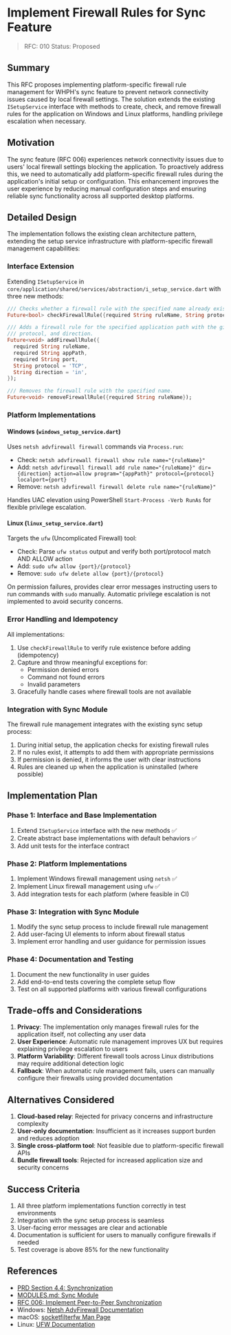 # Implement Firewall Rules for Sync Feature

> RFC: 010
> Status: Proposed

## Summary

This RFC proposes implementing platform-specific firewall rule management for WHPH's sync feature to prevent network connectivity issues caused by local firewall settings. The solution extends the existing `ISetupService` interface with methods to create, check, and remove firewall rules for the application on Windows and Linux platforms, handling privilege escalation when necessary.

## Motivation

The sync feature (RFC 006) experiences network connectivity issues due to users' local firewall settings blocking the application. To proactively address this, we need to automatically add platform-specific firewall rules during the application's initial setup or configuration. This enhancement improves the user experience by reducing manual configuration steps and ensuring reliable sync functionality across all supported desktop platforms.

## Detailed Design

The implementation follows the existing clean architecture pattern, extending the setup service infrastructure with platform-specific firewall management capabilities:

### Interface Extension

Extending `ISetupService` in `core/application/shared/services/abstraction/i_setup_service.dart` with three new methods:

```dart
/// Checks whether a firewall rule with the specified name already exists.
Future<bool> checkFirewallRule({required String ruleName, String protocol = 'TCP'});

/// Adds a firewall rule for the specified application path with the given port, 
/// protocol, and direction.
Future<void> addFirewallRule({
  required String ruleName,
  required String appPath,
  required String port,
  String protocol = 'TCP',
  String direction = 'in',
});

/// Removes the firewall rule with the specified name.
Future<void> removeFirewallRule({required String ruleName});
```

### Platform Implementations

#### Windows (`windows_setup_service.dart`)

Uses `netsh advfirewall firewall` commands via `Process.run`:
- Check: `netsh advfirewall firewall show rule name="{ruleName}"`
- Add: `netsh advfirewall firewall add rule name="{ruleName}" dir={direction} action=allow program="{appPath}" protocol={protocol} localport={port}`
- Remove: `netsh advfirewall firewall delete rule name="{ruleName}"`

Handles UAC elevation using PowerShell `Start-Process -Verb RunAs` for flexible privilege escalation.

#### Linux (`linux_setup_service.dart`)

Targets the `ufw` (Uncomplicated Firewall) tool:
- Check: Parse `ufw status` output and verify both port/protocol match AND ALLOW action
- Add: `sudo ufw allow {port}/{protocol}`
- Remove: `sudo ufw delete allow {port}/{protocol}`

On permission failures, provides clear error messages instructing users to run commands with `sudo` manually. Automatic privilege escalation is not implemented to avoid security concerns.

### Error Handling and Idempotency

All implementations:
1. Use `checkFirewallRule` to verify rule existence before adding (idempotency)
2. Capture and throw meaningful exceptions for:
   - Permission denied errors
   - Command not found errors
   - Invalid parameters
3. Gracefully handle cases where firewall tools are not available

### Integration with Sync Module

The firewall rule management integrates with the existing sync setup process:
1. During initial setup, the application checks for existing firewall rules
2. If no rules exist, it attempts to add them with appropriate permissions
3. If permission is denied, it informs the user with clear instructions
4. Rules are cleaned up when the application is uninstalled (where possible)

## Implementation Plan

### Phase 1: Interface and Base Implementation

1. Extend `ISetupService` interface with the new methods ✅
2. Create abstract base implementations with default behaviors ✅
3. Add unit tests for the interface contract

### Phase 2: Platform Implementations

1. Implement Windows firewall management using `netsh` ✅
2. Implement Linux firewall management using `ufw` ✅
3. Add integration tests for each platform (where feasible in CI)

### Phase 3: Integration with Sync Module

1. Modify the sync setup process to include firewall rule management
2. Add user-facing UI elements to inform about firewall status
3. Implement error handling and user guidance for permission issues

### Phase 4: Documentation and Testing

1. Document the new functionality in user guides
2. Add end-to-end tests covering the complete setup flow
3. Test on all supported platforms with various firewall configurations

## Trade-offs and Considerations

1. **Privacy**: The implementation only manages firewall rules for the application itself, not collecting any user data
2. **User Experience**: Automatic rule management improves UX but requires explaining privilege escalation to users
3. **Platform Variability**: Different firewall tools across Linux distributions may require additional detection logic
4. **Fallback**: When automatic rule management fails, users can manually configure their firewalls using provided documentation

## Alternatives Considered

1. **Cloud-based relay**: Rejected for privacy concerns and infrastructure complexity
2. **User-only documentation**: Insufficient as it increases support burden and reduces adoption
3. **Single cross-platform tool**: Not feasible due to platform-specific firewall APIs
4. **Bundle firewall tools**: Rejected for increased application size and security concerns

## Success Criteria

1. All three platform implementations function correctly in test environments
2. Integration with the sync setup process is seamless
3. User-facing error messages are clear and actionable
4. Documentation is sufficient for users to manually configure firewalls if needed
5. Test coverage is above 85% for the new functionality

## References

- [PRD Section 4.4: Synchronization](https://github.com/ahmet-cetinkaya/whph/blob/main/docs/PRD.md#L165-L173)
- [MODULES.md: Sync Module](https://github.com/ahmet-cetinkaya/whph/blob/main/docs/MODULES.md#L188-L214)
- [RFC 006: Implement Peer-to-Peer Synchronization](https://github.com/ahmet-cetinkaya/whph/blob/main/docs/RFCs/006_implement-peer-to-peer-synchronization.md)
- Windows: [Netsh AdvFirewall Documentation](https://docs.microsoft.com/en-us/windows-server/networking/technologies/netsh/netsh-contexts)
- macOS: [socketfilterfw Man Page](https://www.manpagez.com/man/8/socketfilterfw/)
- Linux: [UFW Documentation](https://help.ubuntu.com/community/UFW)